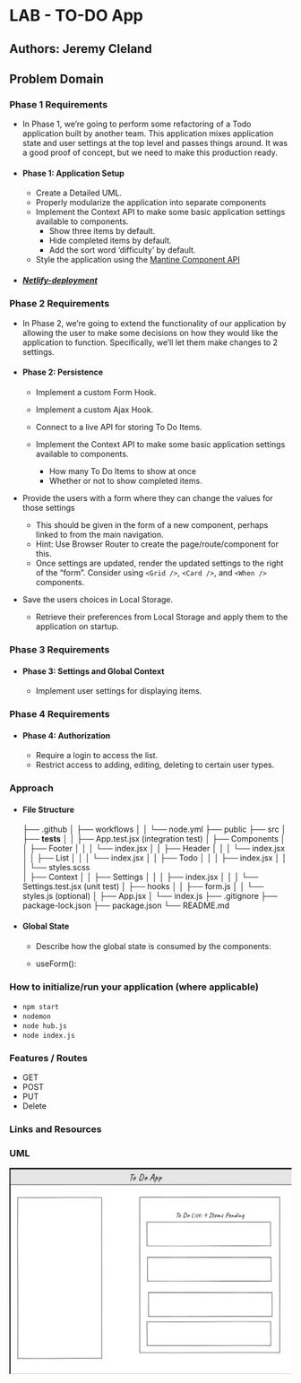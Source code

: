 # LAB - TO-DO App

## Authors: Jeremy Cleland

## Problem Domain

### Phase 1 Requirements

- In Phase 1, we’re going to perform some refactoring of a Todo application built by another team. This application mixes application state and user settings at the top level and passes things around. It was a good proof of concept, but we need to make this production ready.

- #### Phase 1: Application Setup

  - Create a Detailed UML.
  - Properly modularize the application into separate components
  - Implement the Context API to make some basic application settings available to components.
    - Show three items by default.
    - Hide completed items by default.
    - Add the sort word ‘difficulty’ by default.
  - Style the application using the [Mantine Component API](https://mantine.dev/pages/getting-started/)

- ##### [Netlify-deployment](cleland-resty.netlify.app)

### Phase 2 Requirements

- In Phase 2, we’re going to extend the functionality of our application by allowing the user to make some decisions on how they would like the application to function. Specifically, we’ll let them make changes to 2 settings.
- #### Phase 2: Persistence

  - Implement a custom Form Hook.
  - Implement a custom Ajax Hook.
  - Connect to a live API for storing To Do Items.

  - Implement the Context API to make some basic application settings available to components.
    - How many To Do Items to show at once
    - Whether or not to show completed items.
  
- Provide the users with a form where they can change the values for those settings
  - This should be given in the form of a new component, perhaps linked to from the main navigation.
  - Hint: Use Browser Router to create the page/route/component for this.
  - Once settings are updated, render the updated settings to the right of the “form”. Consider using `<Grid />`, `<Card />`, and `<When />` components.

- Save the users choices in Local Storage.

  - Retrieve their preferences from Local Storage and apply them to the application on startup.
### Phase 3 Requirements

- #### Phase 3: Settings and Global Context

  - Implement user settings for displaying items.

### Phase 4 Requirements

- #### Phase 4: Authorization

  - Require a login to access the list.
  - Restrict access to adding, editing, deleting to certain user types.

### Approach

- #### File Structure

    ├── .github
    │   ├── workflows
    │   │   └── node.yml
    ├── public
    ├── src
    │   ├── __tests__
    │   │   ├── App.test.jsx (integration test)
    │   ├── Components
    │   │   ├── Footer
    │   │   │   └── index.jsx
    │   │   ├── Header
    │   │   │   └── index.jsx
    │   │   ├── List
    │   │   │   └── index.jsx
    │   │   ├── Todo
    │   │   │   ├── index.jsx
    │   │   │   └── styles.scss  
    │   ├── Context
    │   │   ├── Settings
    │   │   │   ├── index.jsx
    │   │   │   └── Settings.test.jsx (unit test)
    │   ├── hooks
    │   │   ├── form.js
    │   │   └── styles.js (optional)
    │   ├── App.jsx
    │   └── index.js
    ├── .gitignore
    ├── package-lock.json
    ├── package.json
    └── README.md

- #### Global State

  - Describe how the global state is consumed by the components:

  - useForm():
  
### How to initialize/run your application (where applicable)

- `npm start`
- `nodemon`
- `node hub.js`
- `node index.js`

### Features / Routes

- GET
- POST
- PUT
- Delete

### Links and Resources

### UML

![UML](./assets/UML.png)
